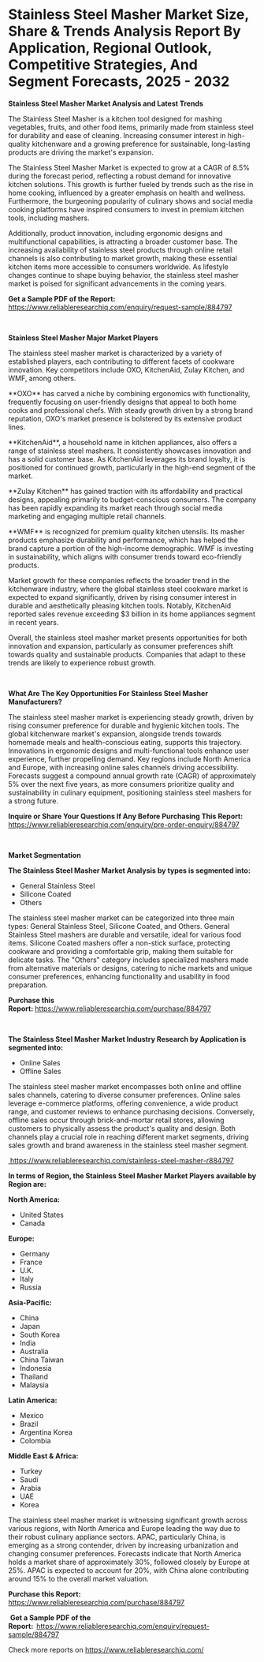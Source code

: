 <p><h1>Stainless Steel Masher Market Size, Share & Trends Analysis Report By Application, Regional Outlook, Competitive Strategies, And Segment Forecasts, 2025 - 2032</h1></p><p><strong>Stainless Steel Masher Market Analysis and Latest Trends</strong></p>
<p><p>The Stainless Steel Masher is a kitchen tool designed for mashing vegetables, fruits, and other food items, primarily made from stainless steel for durability and ease of cleaning. Increasing consumer interest in high-quality kitchenware and a growing preference for sustainable, long-lasting products are driving the market's expansion. </p><p>The Stainless Steel Masher Market is expected to grow at a CAGR of 8.5% during the forecast period, reflecting a robust demand for innovative kitchen solutions. This growth is further fueled by trends such as the rise in home cooking, influenced by a greater emphasis on health and wellness. Furthermore, the burgeoning popularity of culinary shows and social media cooking platforms have inspired consumers to invest in premium kitchen tools, including mashers.</p><p>Additionally, product innovation, including ergonomic designs and multifunctional capabilities, is attracting a broader customer base. The increasing availability of stainless steel products through online retail channels is also contributing to market growth, making these essential kitchen items more accessible to consumers worldwide. As lifestyle changes continue to shape buying behavior, the stainless steel masher market is poised for significant advancements in the coming years.</p></p>
<p><strong>Get a Sample PDF of the Report:&nbsp;</strong> <a href="https://www.reliableresearchiq.com/enquiry/request-sample/884797?utm_campaign=2927&utm_medium=2&utm_source=Github&utm_content=ia&utm_term=04042025&utm_id=stainless-steel-masher">https://www.reliableresearchiq.com/enquiry/request-sample/884797</a></p>
<p>&nbsp;</p>
<p><strong>Stainless Steel Masher Major Market Players</strong></p>
<p><p>The stainless steel masher market is characterized by a variety of established players, each contributing to different facets of cookware innovation. Key competitors include OXO, KitchenAid, Zulay Kitchen, and WMF, among others.</p><p>**OXO** has carved a niche by combining ergonomics with functionality, frequently focusing on user-friendly designs that appeal to both home cooks and professional chefs. With steady growth driven by a strong brand reputation, OXO's market presence is bolstered by its extensive product lines.</p><p>**KitchenAid**, a household name in kitchen appliances, also offers a range of stainless steel mashers. It consistently showcases innovation and has a solid customer base. As KitchenAid leverages its brand loyalty, it is positioned for continued growth, particularly in the high-end segment of the market.</p><p>**Zulay Kitchen** has gained traction with its affordability and practical designs, appealing primarily to budget-conscious consumers. The company has been rapidly expanding its market reach through social media marketing and engaging multiple retail channels.</p><p>**WMF** is recognized for premium quality kitchen utensils. Its masher products emphasize durability and performance, which has helped the brand capture a portion of the high-income demographic. WMF is investing in sustainability, which aligns with consumer trends toward eco-friendly products.</p><p>Market growth for these companies reflects the broader trend in the kitchenware industry, where the global stainless steel cookware market is expected to expand significantly, driven by rising consumer interest in durable and aesthetically pleasing kitchen tools. Notably, KitchenAid reported sales revenue exceeding $3 billion in its home appliances segment in recent years.</p><p>Overall, the stainless steel masher market presents opportunities for both innovation and expansion, particularly as consumer preferences shift towards quality and sustainable products. Companies that adapt to these trends are likely to experience robust growth.</p></p>
<p>&nbsp;</p>
<p><strong>What Are The Key Opportunities For Stainless Steel Masher Manufacturers?</strong></p>
<p><p>The stainless steel masher market is experiencing steady growth, driven by rising consumer preference for durable and hygienic kitchen tools. The global kitchenware market's expansion, alongside trends towards homemade meals and health-conscious eating, supports this trajectory. Innovations in ergonomic designs and multi-functional tools enhance user experience, further propelling demand. Key regions include North America and Europe, with increasing online sales channels driving accessibility. Forecasts suggest a compound annual growth rate (CAGR) of approximately 5% over the next five years, as more consumers prioritize quality and sustainability in culinary equipment, positioning stainless steel mashers for a strong future.</p></p>
<p><strong>Inquire or Share Your Questions If Any Before Purchasing This Report:</strong> <a href="https://www.reliableresearchiq.com/enquiry/pre-order-enquiry/884797?utm_campaign=2927&utm_medium=2&utm_source=Github&utm_content=ia&utm_term=04042025&utm_id=stainless-steel-masher">https://www.reliableresearchiq.com/enquiry/pre-order-enquiry/884797</a></p>
<p>&nbsp;</p>
<p><strong>Market Segmentation</strong></p>
<p><strong>The Stainless Steel Masher Market Analysis by types is segmented into:</strong></p>
<p><ul><li>General Stainless Steel</li><li>Silicone Coated</li><li>Others</li></ul></p>
<p><p>The stainless steel masher market can be categorized into three main types: General Stainless Steel, Silicone Coated, and Others. General Stainless Steel mashers are durable and versatile, ideal for various food items. Silicone Coated mashers offer a non-stick surface, protecting cookware and providing a comfortable grip, making them suitable for delicate tasks. The "Others" category includes specialized mashers made from alternative materials or designs, catering to niche markets and unique consumer preferences, enhancing functionality and usability in food preparation.</p></p>
<p><strong>Purchase this Report:&nbsp;</strong><a href="https://www.reliableresearchiq.com/purchase/884797?utm_campaign=2927&utm_medium=2&utm_source=Github&utm_content=ia&utm_term=04042025&utm_id=stainless-steel-masher">https://www.reliableresearchiq.com/purchase/884797</a></p>
<p>&nbsp;</p>
<p><strong>The Stainless Steel Masher Market Industry Research by Application is segmented into:</strong></p>
<p><ul><li>Online Sales</li><li>Offline Sales</li></ul></p>
<p><p>The stainless steel masher market encompasses both online and offline sales channels, catering to diverse consumer preferences. Online sales leverage e-commerce platforms, offering convenience, a wide product range, and customer reviews to enhance purchasing decisions. Conversely, offline sales occur through brick-and-mortar retail stores, allowing customers to physically assess the product's quality and design. Both channels play a crucial role in reaching different market segments, driving sales growth and brand awareness in the stainless steel masher segment.</p></p>
<p><a href="https://www.reliableresearchiq.com/stainless-steel-masher-r884797?utm_campaign=2927&utm_medium=2&utm_source=Github&utm_content=ia&utm_term=04042025&utm_id=stainless-steel-masher">&nbsp;https://www.reliableresearchiq.com/stainless-steel-masher-r884797</a></p>
<p><strong>In terms of Region, the Stainless Steel Masher Market Players available by Region are:</strong></p>
<p>
    <p> <strong> North America: </strong>
        <ul>
            <li>United States</li>
            <li>Canada</li>
        </ul>
        </p> 
    <p> <strong> Europe: </strong>
        <ul>
            <li>Germany</li>
            <li>France</li>
            <li>U.K.</li>
            <li>Italy</li>
            <li>Russia</li>
        </ul>
        </p> 
    <p> <strong> Asia-Pacific: </strong>
        <ul>
            <li>China</li>
            <li>Japan</li>
            <li>South Korea</li>
            <li>India</li>
            <li>Australia</li>
            <li>China Taiwan</li>
            <li>Indonesia</li>
            <li>Thailand</li>
            <li>Malaysia</li>
        </ul>
        </p> 
    <p> <strong> Latin America: </strong>
        <ul>
            <li>Mexico</li>
            <li>Brazil</li>
            <li>Argentina Korea</li>
            <li>Colombia</li>
        </ul>
        </p> 
    <p> <strong> Middle East & Africa: </strong>
        <ul>
            <li>Turkey</li>
            <li>Saudi</li>
            <li>Arabia</li>
            <li>UAE</li>
            <li>Korea</li>
        </ul>
    </p>
    </p>
<p><p>The stainless steel masher market is witnessing significant growth across various regions, with North America and Europe leading the way due to their robust culinary appliance sectors. APAC, particularly China, is emerging as a strong contender, driven by increasing urbanization and changing consumer preferences. Forecasts indicate that North America holds a market share of approximately 30%, followed closely by Europe at 25%. APAC is expected to account for 20%, with China alone contributing around 15% to the overall market valuation.</p></p>
<p><strong>Purchase this Report: </strong><a href="https://www.reliableresearchiq.com/purchase/884797?utm_campaign=2927&utm_medium=2&utm_source=Github&utm_content=ia&utm_term=04042025&utm_id=stainless-steel-masher">https://www.reliableresearchiq.com/purchase/884797</a></p>
<p>&nbsp;<strong>Get a Sample PDF of the Report:&nbsp;&nbsp;</strong><a href="https://www.reliableresearchiq.com/enquiry/request-sample/884797?utm_campaign=2927&utm_medium=2&utm_source=Github&utm_content=ia&utm_term=04042025&utm_id=stainless-steel-masher">https://www.reliableresearchiq.com/enquiry/request-sample/884797</a></p>
<p><strong></strong></p>
<p>Check more reports on <a href="https://www.reliableresearchiq.com/?utm_campaign=2927&utm_medium=2&utm_source=Github&utm_content=ia&utm_term=04042025&utm_id=stainless-steel-masher">https://www.reliableresearchiq.com/</a></p>